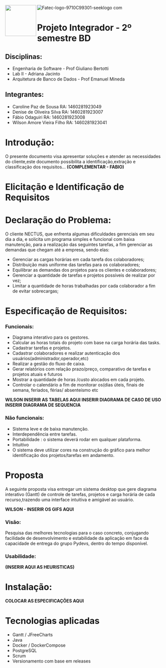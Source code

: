 ![Fatec-logo-9710C99301-seeklogo com](https://user-images.githubusercontent.com/61067500/81480184-54e16600-91fe-11ea-86d6-dbae737cefa1.png)   <img align="left" width="100" height="100" src="https://user-images.githubusercontent.com/61067500/81479704-434a8f00-91fb-11ea-8d71-0cf029bc25ab.png">

# Projeto Integrador - 2º semestre BD
## Disciplinas:
* Engenharia de Software - Prof Giuliano Bertotti
* Lab II - Adriana Jacinto
* Arquitetura de Banco de Dados - Prof Emanuel Mineda


## Integrantes:
 
  * Caroline Paz de Sousa RA: 1460281923049
  * Denise de Oliveira Silva RA: 1460281923007
  * Fábio Odaguiri RA: 1460281923008
  * Wilson Amore Vieira Filho RA: 1460281923041

# Introdução:

  O presente documento visa apresentar soluções e atender as necessidades do cliente,este documento   possibilita a identificação,extração e classificação dos requisitos...
**(COMPLEMENTAR  - FABIO)**

# Elicitação e Identificação de Requisitos
 # Declaração do Problema:
 
O cliente NECTUS, que enfrenta algumas dificuldades gerenciais em seu dia a dia, e solicita um     programa simples e funcional com baixa manutenção, para a realização das seguintes tarefas, a fim     gerenciar as demandas que chegam até a empresa, sendo elas:



* Gerenciar as cargas horárias em cada tarefa dos colaboradores;
* Distribuição mais uniforme das tarefas para os colaboradores;
* Equilibrar as demandas dos projetos para os clientes e colaboradores;
* Gerenciar a quantidade de tarefas e projetos possíveis de realizar por vez;
* Limitar a quantidade de horas trabalhadas por cada colaborador a fim de evitar sobrecargas;


# Especificação de Requisitos:
 ### Funcionais:

* Diagrama interativo para os gestores. 
* Calcular as horas totais do projeto com base na carga horária das tasks. 
* Cadastrar tarefas e projetos.
* Cadastrar colaboradores e realizar autenticação dos usuários(administrador,operador,etc)
* Realizar a gestão do fluxo de caixa.
* Gerar relatórios com relação prazo/preço, comparativo de tarefas e projetos atuais e futuros
* Mostrar a quantidade de  horas /custo alocados em cada projeto.
* Controlar o calendário a fim de monitorar os(dias úteis, finais de semana, feriados, férias/ absenteísmo  etc

**WILSON INSERIR AS  TABELAS AQUI**
**INSERIR DIAGRAMA DE CASO DE USO**
**INSERIR DIAGRAMA DE SEQUENCIA**

### Não funcionais:

* Sistema leve e de baixa manutenção.
* Interdependência entre tarefas.
* Portabilidade : o  sistema deverá rodar em qualquer plataforma.
* Intuitivo
* O sistema deve utilizar cores na construção do gráfico para melhor identificação dos projetos/tarefas em andamento.


# Proposta

 A seguinte proposta visa entregar um  sistema desktop que gere diagrama interativo (Gantt) de controle de tarefas, projetos e carga horária de cada recurso,trazendo uma interface intuitiva e amigável ao usuário.

**WILSON - INSERIR OS GIFS AQUI**

### Visão:
Pesquisa das melhores tecnologias para o caso concreto, conjugando facilidade de desenvolvimento e estabilidade da aplicação em face da capacidade de entrega do grupo Pydevs, dentro do tempo disponível. 

###  Usabilidade:
 **(INSERIR AQUI AS HEURISTICAS)**

# Instalação:
**COLOCAR AS ESPECIFICAÇÕES AQUI**



# Tecnologias aplicadas

 - Gantt / JFreeCharts
 - Java
 - Docker / DockerCompose
 - PostgreSQL
 - Scrum
 - Versionamento com base em releases
